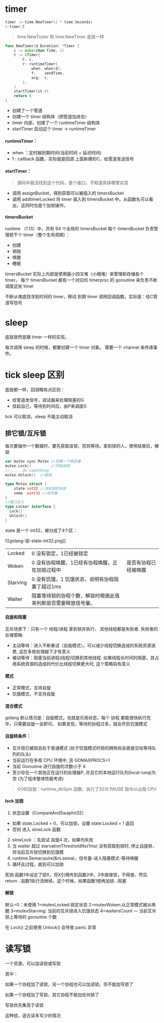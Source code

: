 
# timer

```go
timer := time.NewTimer(2 * time.Seconds)
<-timer.C
```

>time.NewTicker  和 time.NewTimer 底层一样

```go
func NewTimer(d Duration) *Timer {
	c := make(chan Time, 1)
	t := &Timer{
		C: c,
		r: runtimeTimer{
			when: when(d),
			f:    sendTime,
			arg:  c,
		},
	}
	startTimer(&t.r)
	return t
}
```

- 创建了一个管道
- 创建一个 timer 结构体（把管道加进去）
- timer 内部，创建了一个 runtimeTimer 结构体
- startTimer 启动这个 timer ->  runtimeTimer

#### runtimeTimer：
- when ：定时器到期时间(当前时间 + 延迟时间)
- f : callback 函数，实际就是回调 上面新建的C，给管道发送信号

#### startTimer：
>源码中我没找到这个代码，是个接口，不知道具体哪里实现

- 调用 assignBucket，得到获取可以被插入的 timersBucket
- 调用 addtimerLocked 将 timer 插入到 timersBucket 中。从函数名可以看出，这同时也是个加锁操作。

#### timersBucket

runtime （1.13）中，共有 64 个全局的 timersBucket
每个 timersBucket 负责管理若干个 timer（整个生命周期）：
- 创建
- 销毁
- 唤醒
- 睡眠

timersBucket 实际上内部是使用最小四叉堆（小根堆）来管理和存储各个 timer。
每个 timersBucket 都有一个对应的 timerproc 的 goroutine 来负责不断调度这些 timer

不断从堆底找寻到时间的 timer，移动 到期 timer 调用回调函数。实际是：给C管道写信号


# sleep

底层居然是跟 timer 一样的实现。

每次调用 sleep 的时候，都要创建一个 timer 对象。
需要一个 channel 来传递事件。

# tick sleep 区别

底层都一样，回调略有点区别：
- 给管道发信号，调试器来处理阻塞的G
- 挂起自己，等待到时间后，由P来调度G

tick 可以取消，sleep 不能主动取消


## 排它锁/互斥锁

每次要操作一个数据时，要先获取该锁，否则等待。拿到锁的人，使用结束后，解锁

```go
var mutex sync.Mutex //创建一个锁变量
mutex.Lock()         //开始加锁
//......do something
mutex.Unlock()  //解锁
```


```go
type Mutex struct {
    state int32 //当前锁的状态
    sema  uint32 //信号量
}
//接口定义
type Locker interface {
  Lock()
  Unlock()
}
```


state 是一个 int32，被分成了4个区：

![[golang-锁-state-int32.png]]


|  |  |  |
|:---|:---|:---|
| Locked | 0 没有锁定，1已经被锁定 |  |
| Woken | 0 没有协程唤醒，1已经有协程唤醒，正在加锁过程中 | 是否有协程已经被唤醒 |
| Starving | 0 没有饥饿，1 饥饿状态，说明有协程阻塞了超过1ms |  |
| Waiter | 阻塞等待锁的协程个数，解锁时根据此值来判断是否需要释放信号量。 |  |  

#### 自旋和阻塞

互斥场景下：只有一个 线程/进程 拿到锁并执行， 其他线程都是失败者. 
失败者的处理策略:

- 主动等待：进入不断重试（自旋模式）。可以减少线程切换造成的系统资源浪费, 这在多核处理器下才有意义
- 被动等待：阻塞当前进程(线程)切换到其他线程. 如果线程长时间的阻塞，其占用系统资源的造成的代价比线程切换更大时, 这个策略较有意义

#### 模式
- 正常模式，支持自旋
- 饥饿模式，不支持自旋

#### 混合模式

golang 默认情况是：自旋模式，也就是乐观状态，每个 协程 都能很快执行完毕，只需要自旋一会即可。
如果发现，等待的协程过多，就会开启饥饿模式

#### 自旋转条件：

- 互斥锁已被锁且处于普通模式 (处于饥饿模式时锁的拥有权会直接交给等待队列的队头)
- 当前运行在多核 CPU 环境中, 且 GOMAXPROCS>1
- 当前 Goroutine 进行自旋的次数小于 4
- 至少存在一个其他正在运行的处理器P, 并且它的本地运行队列(local runq)为空 (为了程序整体性能考虑)

>GO的自旋：runtime_doSpin 函数，执行了30次 PAUSE 指令以占用 CPU
#### lock 加锁

1. 状态设置（CompareAndSwapInt32）
- 如果 state.Locked = 0，可以加锁，设置  state.Locked = 1  返回
- 否则 进入 slowLock 函数
2. slowLock ：先尝试 自旋4 次，如果均失败
3. 当 waiter 超过 starvationThresholdNs(1ms) 没有获取到锁时, 停止自旋转，将当前互斥锁切换到饥饿模
4. runtime.Semacquire(&m.sema)，信号量-进入阻塞模式-等待唤醒
5. 循环此过程，直到可以加锁





死锁:函数1中设定了锁X，将X引用传到函数2中，2中直接锁，不释放，然后 return . 函数1执行流继续，这个时候，如果函数1想再加锁...阻塞



#### 解锁



默认=0：未使用
1=mutexLocked:锁定状态
2=mutexWoken:从正常模式被从唤醒
3=mutexStarving: 当前的互斥锁进入饥饿状态
4=waitersCount — 当前互斥锁上等待的 goroutine 个数


在 Lock() 之前使用 Unlock() 会导致 panic 异常

# 读写锁

一个资源，可以加读锁或写锁

其中：

如果一个协程加了读锁，另一个协程也可以加读锁，但不能加写锁了

如果一个协程加了写锁，其它协程不能加任何锁了

写锁优先集高于读锁

这种锁，适合读多写少的情况



